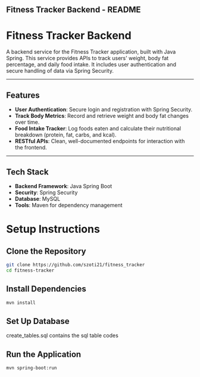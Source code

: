 ## Fitness Tracker Backend - README
# Fitness Tracker Backend
A backend service for the Fitness Tracker application, built with Java Spring. This service provides APIs to track users' weight, body fat percentage, and daily food intake. It includes user authentication and secure handling of data via Spring Security.

---

## Features
- **User Authentication**: Secure login and registration with Spring Security.
- **Track Body Metrics**: Record and retrieve weight and body fat changes over time.
- **Food Intake Tracker**: Log foods eaten and calculate their nutritional breakdown (protein, fat, carbs, and kcal).
- **RESTful APIs**: Clean, well-documented endpoints for interaction with the frontend.

---

## Tech Stack
- **Backend Framework**: Java Spring Boot
- **Security**: Spring Security
- **Database**: MySQL
- **Tools**: Maven for dependency management

# Setup Instructions

## Clone the Repository
```bash
git clone https://github.com/szoti21/fitness_tracker
cd fitness-tracker
```

## Install Dependencies
```bash
mvn install
```

## Set Up Database
create_tables.sql  contains the sql table codes

## Run the Application
```bash
mvn spring-boot:run